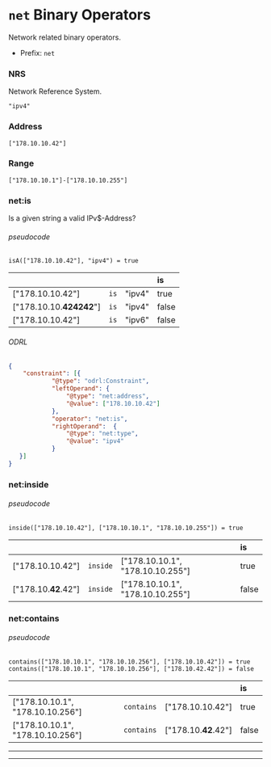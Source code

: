 # `net` Binary Operators

Network related binary operators.

- Prefix: `net`
 
### NRS

Network Reference System.

```
"ipv4"
```

### Address

```context
["178.10.10.42"]
```

### Range

```context
["178.10.10.1"]-["178.10.10.255"]
```

### net:is

Is a given string a valid IPv$-Address?

###### pseudocode
```pseudocode
isA(["178.10.10.42"], "ipv4") = true
```

|   |   |   | is|  
|---|---|---|:---|
| ["178.10.10.42"]         | `is` | "ipv4"  | true  |
| ["178.10.10.**424242**"] | `is` | "ipv4"  | false |
| ["178.10.10.42"]         | `is` | "ipv6"  | false |

###### ODRL
```json
{
    "constraint": [{
            "@type": "odrl:Constraint",
            "leftOperand": {
                "@type": "net:address",
                "@value": ["178.10.10.42"]
            },
            "operator": "net:is",
            "rightOperand":  {
                "@type": "net:type",
                "@value": "ipv4"
            }
   }]
}
```

### net:inside

###### pseudocode
```pseudocode
inside(["178.10.10.42"], ["178.10.10.1", "178.10.10.255"]) = true
```
|   |   |   | is|  
|---|---|---|:---|
| ["178.10.10.42"]     | `inside` | ["178.10.10.1", "178.10.10.255"] | true  |
| ["178.10.**42**.42"] | `inside` | ["178.10.10.1", "178.10.10.255"] | false  |

### net:contains

###### pseudocode
```pseudocode
contains(["178.10.10.1", "178.10.10.256"], ["178.10.10.42"]) = true
contains(["178.10.10.1", "178.10.10.256"], ["178.10.42.42"]) = false
```
|   |   |   | is|  
|---|---|---|:---|
| ["178.10.10.1", "178.10.10.256"] | `contains` | ["178.10.10.42"]     | true   |
| ["178.10.10.1", "178.10.10.256"] | `contains` | ["178.10.**42**.42"] | false  |
---
---